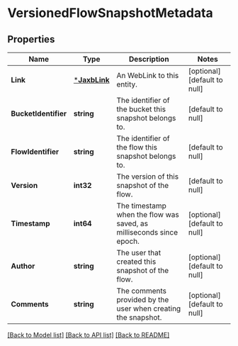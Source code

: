 # VersionedFlowSnapshotMetadata

## Properties
Name | Type | Description | Notes
------------ | ------------- | ------------- | -------------
**Link** | [***JaxbLink**](JaxbLink.md) | An WebLink to this entity. | [optional] [default to null]
**BucketIdentifier** | **string** | The identifier of the bucket this snapshot belongs to. | [default to null]
**FlowIdentifier** | **string** | The identifier of the flow this snapshot belongs to. | [default to null]
**Version** | **int32** | The version of this snapshot of the flow. | [default to null]
**Timestamp** | **int64** | The timestamp when the flow was saved, as milliseconds since epoch. | [optional] [default to null]
**Author** | **string** | The user that created this snapshot of the flow. | [optional] [default to null]
**Comments** | **string** | The comments provided by the user when creating the snapshot. | [optional] [default to null]

[[Back to Model list]](../pkg/nifi/README.md#documentation-for-models) [[Back to API list]](../pkg/nifi/README.md#documentation-for-api-endpoints) [[Back to README]](../pkg/nifi/README.md)



